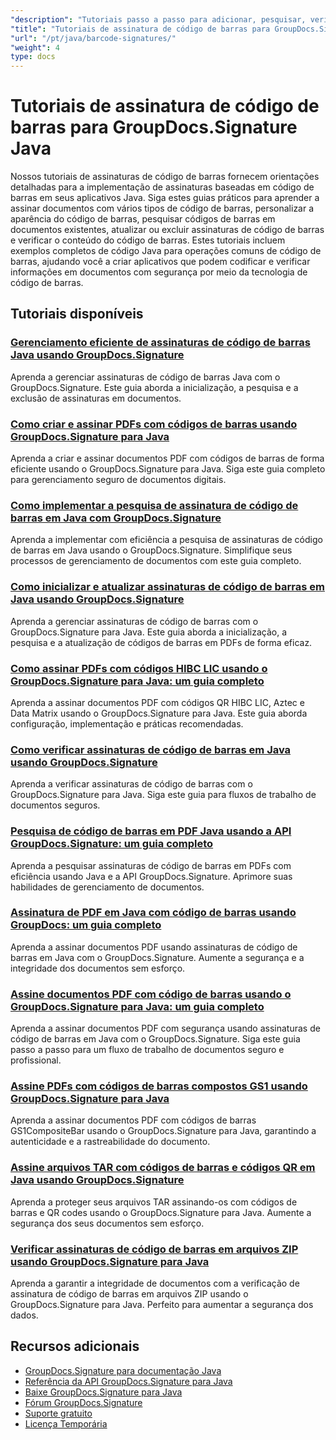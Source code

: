 ```yaml
---
"description": "Tutoriais passo a passo para adicionar, pesquisar, verificar e gerenciar assinaturas de código de barras em documentos usando o GroupDocs.Signature para Java."
"title": "Tutoriais de assinatura de código de barras para GroupDocs.Signature Java"
"url": "/pt/java/barcode-signatures/"
"weight": 4
type: docs
---
```

# Tutoriais de assinatura de código de barras para GroupDocs.Signature Java

Nossos tutoriais de assinaturas de código de barras fornecem orientações detalhadas para a implementação de assinaturas baseadas em código de barras em seus aplicativos Java. Siga estes guias práticos para aprender a assinar documentos com vários tipos de código de barras, personalizar a aparência do código de barras, pesquisar códigos de barras em documentos existentes, atualizar ou excluir assinaturas de código de barras e verificar o conteúdo do código de barras. Estes tutoriais incluem exemplos completos de código Java para operações comuns de código de barras, ajudando você a criar aplicativos que podem codificar e verificar informações em documentos com segurança por meio da tecnologia de código de barras.

## Tutoriais disponíveis

### [Gerenciamento eficiente de assinaturas de código de barras Java usando GroupDocs.Signature](./java-barcode-signature-management-groupdocs-signature/)
Aprenda a gerenciar assinaturas de código de barras Java com o GroupDocs.Signature. Este guia aborda a inicialização, a pesquisa e a exclusão de assinaturas em documentos.

### [Como criar e assinar PDFs com códigos de barras usando GroupDocs.Signature para Java](./create-sign-pdfs-groupdocs-barcode-java/)
Aprenda a criar e assinar documentos PDF com códigos de barras de forma eficiente usando o GroupDocs.Signature para Java. Siga este guia completo para gerenciamento seguro de documentos digitais.

### [Como implementar a pesquisa de assinatura de código de barras em Java com GroupDocs.Signature](./implement-barcode-signature-search-groupdocs-signature-java/)
Aprenda a implementar com eficiência a pesquisa de assinaturas de código de barras em Java usando o GroupDocs.Signature. Simplifique seus processos de gerenciamento de documentos com este guia completo.

### [Como inicializar e atualizar assinaturas de código de barras em Java usando GroupDocs.Signature](./java-groupdocs-signature-barcode-initialize-update/)
Aprenda a gerenciar assinaturas de código de barras com o GroupDocs.Signature para Java. Este guia aborda a inicialização, a pesquisa e a atualização de códigos de barras em PDFs de forma eficaz.

### [Como assinar PDFs com códigos HIBC LIC usando o GroupDocs.Signature para Java: um guia completo](./sign-pdfs-hibc-lic-codes-groupdocs-java/)
Aprenda a assinar documentos PDF com códigos QR HIBC LIC, Aztec e Data Matrix usando o GroupDocs.Signature para Java. Este guia aborda configuração, implementação e práticas recomendadas.

### [Como verificar assinaturas de código de barras em Java usando GroupDocs.Signature](./verify-barcode-signatures-groupdocs-signature-java/)
Aprenda a verificar assinaturas de código de barras com o GroupDocs.Signature para Java. Siga este guia para fluxos de trabalho de documentos seguros.

### [Pesquisa de código de barras em PDF Java usando a API GroupDocs.Signature: um guia completo](./java-pdf-barcode-search-groupdocs-signature-api/)
Aprenda a pesquisar assinaturas de código de barras em PDFs com eficiência usando Java e a API GroupDocs.Signature. Aprimore suas habilidades de gerenciamento de documentos.

### [Assinatura de PDF em Java com código de barras usando GroupDocs: um guia completo](./java-pdf-signing-barcode-groupdocs/)
Aprenda a assinar documentos PDF usando assinaturas de código de barras em Java com o GroupDocs.Signature. Aumente a segurança e a integridade dos documentos sem esforço.

### [Assine documentos PDF com código de barras usando o GroupDocs.Signature para Java: um guia completo](./sign-pdf-barcode-groupdocs-signature-java/)
Aprenda a assinar documentos PDF com segurança usando assinaturas de código de barras em Java com o GroupDocs.Signature. Siga este guia passo a passo para um fluxo de trabalho de documentos seguro e profissional.

### [Assine PDFs com códigos de barras compostos GS1 usando GroupDocs.Signature para Java](./sign-pdf-gs1compositebar-barcode-groupdocs-signature-java/)
Aprenda a assinar documentos PDF com códigos de barras GS1CompositeBar usando o GroupDocs.Signature para Java, garantindo a autenticidade e a rastreabilidade do documento.

### [Assine arquivos TAR com códigos de barras e códigos QR em Java usando GroupDocs.Signature](./sign-tar-archives-barcode-qr-code-java/)
Aprenda a proteger seus arquivos TAR assinando-os com códigos de barras e QR codes usando o GroupDocs.Signature para Java. Aumente a segurança dos seus documentos sem esforço.

### [Verificar assinaturas de código de barras em arquivos ZIP usando GroupDocs.Signature para Java](./verify-barcode-signatures-zip-groupdocs-signature-java/)
Aprenda a garantir a integridade de documentos com a verificação de assinatura de código de barras em arquivos ZIP usando o GroupDocs.Signature para Java. Perfeito para aumentar a segurança dos dados.

## Recursos adicionais

- [GroupDocs.Signature para documentação Java](https://docs.groupdocs.com/signature/java/)
- [Referência da API GroupDocs.Signature para Java](https://reference.groupdocs.com/signature/java/)
- [Baixe GroupDocs.Signature para Java](https://releases.groupdocs.com/signature/java/)
- [Fórum GroupDocs.Signature](https://forum.groupdocs.com/c/signature)
- [Suporte gratuito](https://forum.groupdocs.com/)
- [Licença Temporária](https://purchase.groupdocs.com/temporary-license/)